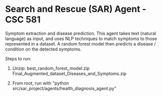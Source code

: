 # Search and Rescue (SAR) Agent - CSC 581

Symptom extraction and disease prediction. This agent takes text (natural language) as input, and uses NLP techniques to match symptoms to those represented in a dataset. A random forest model then predicts a disease / condition on the detected symptoms.

Steps to run:

1. Unzip:
    best_random_forest_model.zip
    Final_Augmented_dataset_Diseases_and_Symptoms.zip

2. From root, run with "python src/sar_project/agents/health_diagnosis_agent.py"